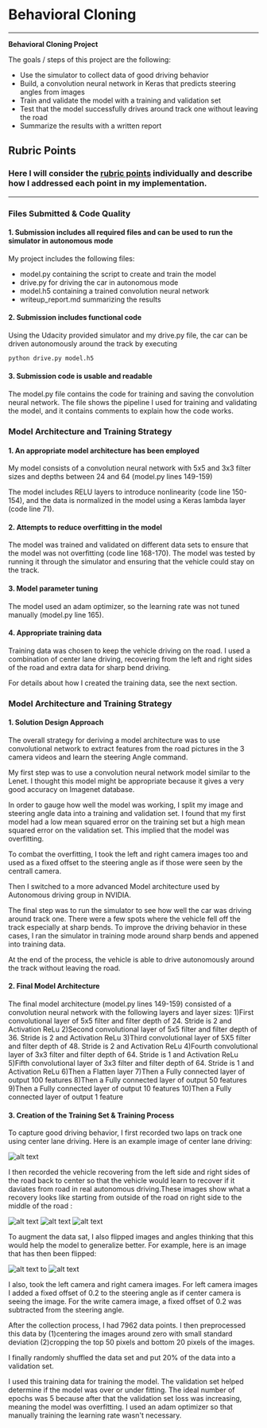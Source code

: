 # **Behavioral Cloning** 

---

**Behavioral Cloning Project**

The goals / steps of this project are the following:
* Use the simulator to collect data of good driving behavior
* Build, a convolution neural network in Keras that predicts steering angles from images
* Train and validate the model with a training and validation set
* Test that the model successfully drives around track one without leaving the road
* Summarize the results with a written report


[//]: # (Image References)

[image1]: ./examples/placeholder.png "Model Visualization"
[image2]: ./examples/center_lane.png "Center lane driving"
[image3]: ./examples/recovery1.jpg "Recovery Image"
[image4]: ./examples/recovery2.jpg "Recovery Image"
[image5]: ./examples/recovery3.jpg "Recovery Image"
[image6]: ./examples/ex_normal.jpg "Normal Image"
[image7]: ./examples/flipped.jpg "Flipped Image"

## Rubric Points
### Here I will consider the [rubric points](https://review.udacity.com/#!/rubrics/432/view) individually and describe how I addressed each point in my implementation.  

---
### Files Submitted & Code Quality

#### 1. Submission includes all required files and can be used to run the simulator in autonomous mode

My project includes the following files:
* model.py containing the script to create and train the model
* drive.py for driving the car in autonomous mode
* model.h5 containing a trained convolution neural network 
* writeup_report.md summarizing the results

#### 2. Submission includes functional code
Using the Udacity provided simulator and my drive.py file, the car can be driven autonomously around the track by executing 
```sh
python drive.py model.h5
```

#### 3. Submission code is usable and readable

The model.py file contains the code for training and saving the convolution neural network. The file shows the pipeline I used for training and validating the model, and it contains comments to explain how the code works.

### Model Architecture and Training Strategy

#### 1. An appropriate model architecture has been employed

My model consists of a convolution neural network with 5x5 and 3x3 filter sizes and depths between 24 and 64 (model.py lines 149-159) 

The model includes RELU layers to introduce nonlinearity (code line 150-154), and the data is normalized in the model using a Keras lambda layer (code line 71). 

#### 2. Attempts to reduce overfitting in the model



The model was trained and validated on different data sets to ensure that the model was not overfitting (code line 168-170). The model was tested by running it through the simulator and ensuring that the vehicle could stay on the track.

#### 3. Model parameter tuning

The model used an adam optimizer, so the learning rate was not tuned manually (model.py line 165).

#### 4. Appropriate training data

Training data was chosen to keep the vehicle driving on the road. I used a combination of center lane driving, recovering from the left and right sides of the road and extra data for sharp bend driving. 

For details about how I created the training data, see the next section. 

### Model Architecture and Training Strategy

#### 1. Solution Design Approach

The overall strategy for deriving a model architecture was to use convolutional network to extract features from the road pictures in the 3 camera videos and learn the steering Angle command.

My first step was to use a convolution neural network model similar to the Lenet. I thought this model might be appropriate because it gives a very good accuracy on Imagenet database.

In order to gauge how well the model was working, I split my image and steering angle data into a training and validation set. I found that my first model had a low mean squared error on the training set but a high mean squared error on the validation set. This implied that the model was overfitting. 

To combat the overfitting, I took the left and right camera images too and used as a fixed offset to the steering angle as if those were seen by the centrall camera.

Then I switched to a more advanced Model architecture used by Autonomous driving group in NVIDIA.

The final step was to run the simulator to see how well the car was driving around track one. There were a few spots where the vehicle fell off the track especially at sharp bends. To improve the driving behavior in these cases, I ran the simulator in training mode around sharp bends and appened into training data.

At the end of the process, the vehicle is able to drive autonomously around the track without leaving the road.

#### 2. Final Model Architecture

The final model architecture (model.py lines 149-159) consisted of a convolution neural network with the following layers and layer sizes:
1)First convolutional layer of 5x5 filter and filter depth of 24. Stride is 2 and Activation ReLu
2)Second convolutional layer of 5x5 filter and filter depth of 36. Stride is 2 and Activation ReLu
3)Third convolutional layer of 5X5 filter and filter depth of 48. Stride is 2 and Activation ReLu
4)Fourth convolutional layer of 3x3 filter and filter depth of 64. Stride is 1 and Activation ReLu
5)Fifth convolutional layer of 3x3 filter and filter depth of 64. Stride is 1 and Activation ReLu
6)Then a Flatten layer
7)Then a Fully connected layer of output 100 features
8)Then a Fully connected layer of output 50 features
9)Then a Fully connected layer of output 10 features
10)Then a Fully connected layer of output 1 feature



#### 3. Creation of the Training Set & Training Process

To capture good driving behavior, I first recorded two laps on track one using center lane driving. Here is an example image of center lane driving:

![alt text][image2]

I then recorded the vehicle recovering from the left side and right sides of the road back to center so that the vehicle would learn to recover if it daviates from  road in real autonomous driving.These images show what a recovery looks like starting from outside of the road on right side to the middle of the road :

![alt text][image3]
![alt text][image4]
![alt text][image5]



To augment the data sat, I also flipped images and angles thinking that this would help the model to generalize better. For example, here is an image that has then been flipped:

![alt text][image6] to
![alt text][image7]

I also, took the left camera and right camera images. For left camera images I added a fixed offset of 0.2 to the steering angle as if center camera is seeing the image. For the write camera image, a fixed offset of 0.2 was subtracted from the steering angle.

After the collection process, I had 7962 data points. I then preprocessed this data by 
(1)centering the images around zero with small standard deviation
(2)cropping the top 50 pixels and bottom 20 pixels of the images.


I finally randomly shuffled the data set and put 20% of the data into a validation set. 

I used this training data for training the model. The validation set helped determine if the model was over or under fitting. The ideal number of epochs was 5 because after that the validation set loss was increasing, meaning the model was overfitting. I used an adam optimizer so that manually training the learning rate wasn't necessary.
